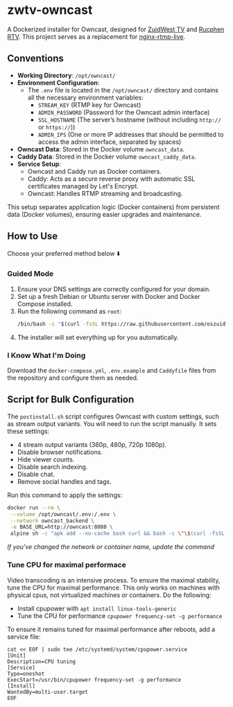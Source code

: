 # zwtv-owncast

A Dockerized installer for Owncast, designed for [ZuidWest TV](https://www.zuidwesttv.nl/) and [Rucphen RTV](https://www.rucphenrtv.nl/). This project serves as a replacement for [nginx-rtmp-live](https://github.com/oszuidwest/nginx-rtmp-live).

## Conventions

- **Working Directory**: `/opt/owncast/`
- **Environment Configuration**:
  - The `.env` file is located in the `/opt/owncast/` directory and contains all the necessary environment variables:
    - `STREAM_KEY` (RTMP key for Owncast)
    - `ADMIN_PASSWORD` (Password for the Owncast admin interface)
    - `SSL_HOSTNAME` (The server’s hostname (without including `http://` or `https://`))
    - `ADMIN_IPS` (One or more IP addresses that should be permitted to access the admin interface, separated by spaces)
- **Owncast Data**: Stored in the Docker volume `owncast_data`.
- **Caddy Data**: Stored in the Docker volume `owncast_caddy_data`.
- **Service Setup**:
  - Owncast and Caddy run as Docker containers.
  - Caddy: Acts as a secure reverse proxy with automatic SSL certificates managed by Let's Encrypt.
  - Owncast: Handles RTMP streaming and broadcasting.

This setup separates application logic (Docker containers) from persistent data (Docker volumes), ensuring easier upgrades and maintenance.

## How to Use

Choose your preferred method below ⬇️

### Guided Mode

1. Ensure your DNS settings are correctly configured for your domain.
2. Set up a fresh Debian or Ubuntu server with Docker and Docker Compose installed.
3. Run the following command as `root`:
   ```bash
   /bin/bash -c "$(curl -fsSL https://raw.githubusercontent.com/oszuidwest/zwtv-owncast/main/install.sh)"
   ```
4. The installer will set everything up for you automatically.

### I Know What I'm Doing

Download the `docker-compose.yml`, `.env.example` and `Caddyfile` files from the repository and configure them as needed.

## Script for Bulk Configuration

The `postinstall.sh` script configures Owncast with custom settings, such as stream output variants. You will need to run the script manually. It sets these settings:

- 4 stream output variants (360p, 480p, 720p 1080p).
- Disable browser notifications.
- Hide viewer counts.
- Disable search indexing.
- Disable chat.
- Remove social handles and tags.

Run this command to apply the settings:

   ```bash
   docker run --rm \
    --volume /opt/owncast/.env:/.env \
    --network owncast_backend \
    -e BASE_URL=http://owncast:8080 \
    alpine sh -c "apk add --no-cache bash curl && bash -c \"\$(curl -fsSL https://raw.githubusercontent.com/oszuidwest/zwtv-owncast/main/postinstall.sh)\""
   ```

_If you've changed the network or container name, update the command_

### Tune CPU for maximal performace
Video transcoding is an intensive process. To ensure the maximal stability, tune the CPU for maximal performance. This only works on machines with physical cpus, not virtualized machines or containers. Do the following:
- Install cpupower with `apt install linux-tools-generic`
- Tune the CPU for performance `cpupower frequency-set -g performance`

To ensure it remains tuned for maximal performance after reboots, add a service file:
```
cat << EOF | sudo tee /etc/systemd/system/cpupower.service
[Unit]
Description=CPU tuning
[Service]
Type=oneshot
ExecStart=/usr/bin/cpupower frequency-set -g performance
[Install]
WantedBy=multi-user.target
EOF
```
